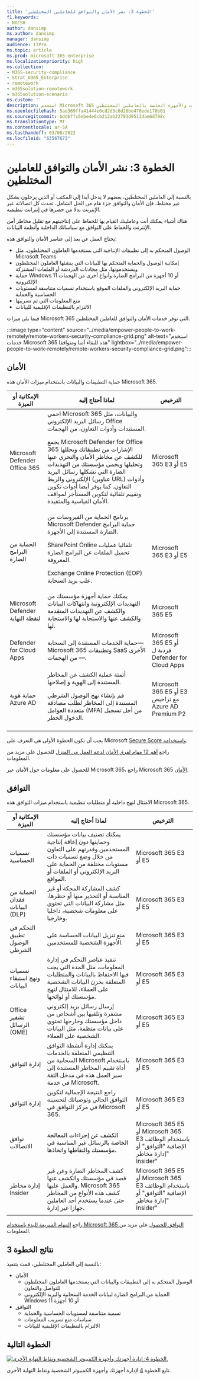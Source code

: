 ```yaml
---
title: 'الخطوة 3: نشر الأمان والتوافق للعاملين المختلطين'
f1.keywords:
- NOCSH
author: dansimp
ms.author: dansimp
manager: dansimp
audience: ITPro
ms.topic: article
ms.prod: microsoft-365-enterprise
ms.localizationpriority: high
ms.collection:
- M365-security-compliance
- Strat_O365_Enterprise
- remotework
- m365solution-remotework
- m365solution-scenario
ms.custom: ''
description: استخدم Microsoft 365 الأمان والتوافق لحماية التطبيقات والبيانات والأجهزة الخاصة بالعاملين المختلطين.
ms.openlocfilehash: 5ae369ffa41444e0cd2d3c6d28be470ede170b01
ms.sourcegitcommit: bdd6ffc6ebe4e6cb212ab22793d9513dae6d798c
ms.translationtype: MT
ms.contentlocale: ar-SA
ms.lasthandoff: 03/08/2022
ms.locfileid: "63567673"
---
```

# <a name="step-3-deploy-security-and-compliance-for-hybrid-workers"></a>الخطوة 3: نشر الأمان والتوافق للعاملين المختلطين

بالنسبة إلى العاملين المختلطين، بعضهم لا يدخل أبدا إلى المكتب أو الذين يرحلون بشكل غير مختلط، فإن الأمان والتوافق جزء هام من الحل الشامل. تحدث كل اتصالاته عبر الإنترنت بدلا من حصرها في إنترانت تنظيمية.

هناك أشياء يمكنك أنت وعاملينك القيام بها للحفاظ على إنتاجيتهم مع تقليل مخاطر أمن الإنترنت والحفاظ على التوافق مع سياساتك الداخلية وأنظمة البيانات.

يحتاج العمل عن بعد إلى عناصر الأمان والتوافق هذه:

- الوصول المتحكم به إلى تطبيقات الإنتاجية التي يستخدمها العاملون المختلطون، مثل Microsoft Teams
- إمكانية الوصول والحماية المتحكم بها للبيانات التي ينشئها العاملون المختلطون ويستخدمونها، مثل محادثات الدردشة أو الملفات المشتركة
- حماية Windows 11 أو 10 أجهزة من البرامج الضارة وأنواع أخرى من الهجمات الإلكترونية
- حماية البريد الإلكتروني والملفات الموقع باستخدام تسميات متناسقة لمستويات الحساسية والحماية
- منع المعلومات التي تم تسريبها
- الالتزام بالتنظيمات الإقليمية للبيانات

فيما يلي ميزات Microsoft 365 التي توفر خدمات الأمان والتوافق للعاملين المختلطين.

:::image type="content" source="../media/empower-people-to-work-remotely/remote-workers-security-compliance-grid.png" alt-text="استخدم خدمات Microsoft 365 هذه للبقاء آمنا ومتوافقا" lightbox="../media/empower-people-to-work-remotely/remote-workers-security-compliance-grid.png":::

## <a name="security"></a>الأمان

حماية التطبيقات والبيانات باستخدام ميزات الأمان هذه Microsoft 365.

|الإمكانية أو الميزة|لماذا أحتاج إليه|الترخيص|
|---|---|---|
|Microsoft Defender Office 365|احمي Microsoft 365 والبيانات، مثل رسائل البريد الإلكتروني Office المستندات وأدوات التعاون، من الهجمات. <p> يجمع Microsoft Defender for Office 365 الإشارات من تطبيقاتك ويحللها للكشف عن مخاطر الأمان والتحري عنها وتحليلها ويحمي مؤسستك من التهديدات الضارة التي تشكلها رسائل البريد الإلكتروني والربط (عناوين URL) وأدوات التعاون. كما يوفر أيضا أدوات تكوين وتقييم تلقائية لتكوين المستأجر لمواقف الأمان القياسية والمتقيدة.|Microsoft 365 E3 أو E5|
|الحماية من البرامج الضارة|برنامج الحماية من الفيروسات من Microsoft Defender حماية البرامج الضارة المستندة إلى الأجهزة. <p> SharePoint Online تلقائيا عمليات تحميل الملفات عن البرامج الضارة المعروفة. <p> Exchange Online Protection (EOP) علب بريد السحابة.|Microsoft 365 E3 أو E5|
|Microsoft Defender لنقطة النهاية|يمكنك حماية أجهزة مؤسستك من التهديدات الإلكترونية وانتهاكات البيانات والكشف عن التهديدات المتقدمة والكشف عنها والاستجابة لها والاستجابة لها.|Microsoft 365 E5|
|Defender for Cloud Apps|حماية الخدمات المستندة إلى السحابة— Microsoft 365 وتطبيقات SaaS الأخرى— من الهجمات.|Microsoft 365 E5 أو فردية ل Defender for Cloud Apps|
|حماية هوية Azure AD|أتمتة عملية الكشف عن المخاطر المستندة إلى الهوية و إصلاحها. <p>قم بإنشاء نهج الوصول الشرطي المستندة إلى المخاطر لطلب مصادقة متعددة العوامل (MFA) من أجل تسجيل الدخول الخطر.|Microsoft 365 E5 أو E3 مع تراخيص Azure AD Premium P2|
||||

يجب أن تكون الخطوة الأولى هي التعرف على Microsoft [Secure Score واستخدامه](/microsoft-365/security/defender/microsoft-secure-score).

راجع [أهم 12 مهام لفرق الأمان لدعم العمل من المنزل](../security/top-security-tasks-for-remote-work.md) للحصول على مزيد من المعلومات.

للحصول على معلومات حول الأمان عبر Microsoft 365، راجع Microsoft 365 [الأمان](/microsoft-365/security).

## <a name="compliance"></a>التوافق

الامتثال لنهج داخلية أو متطلبات تنظيمية باستخدام ميزات التوافق هذه Microsoft 365.

|الإمكانية أو الميزة|لماذا أحتاج إليه|الترخيص|
|---|---|---|
|تسميات الحساسية|يمكنك تصنيف بيانات مؤسستك وحمايتها دون إعاقة إنتاجية المستخدمين وقدرتهم على التعاون من خلال وضع تسميات ذات مستويات مختلفة من الحماية على البريد الإلكتروني أو الملفات أو المواقع.|Microsoft 365 E3 أو E5|
|الحماية من فقدان البيانات (DLP)|كشف المشاركة المحكة أو غير المناسبة أو التحذير منها أو حظرها، مثل مشاركة البيانات التي تحتوي على معلومات شخصية، داخليا وخارجيا.|Microsoft 365 E3 أو E5|
|التحكم في تطبيق الوصول الشرطي|منع تنزيل البيانات الحساسة على الأجهزة الشخصية للمستخدمين.|Microsoft 365 E3 أو E5|
|تسميات ونهج استبقاء البيانات|تنفيذ عناصر التحكم في إدارة المعلومات، مثل المدة التي يجب فيها الاحتفاظ بالبيانات والمتطلبات المتعلقة بخزن البيانات الشخصية على العملاء، للامتثال لنهج مؤسستك أو لوائحها.|Microsoft 365 E3 أو E5|
|Office تشفير الرسائل (OME)|إرسال رسائل بريد إلكتروني مشفرة وتلقيها بين أشخاص من داخل مؤسستك وخارجها تحتوي على بيانات منظمة، مثل البيانات الشخصية على العملاء.|Microsoft 365 E3 أو E5|
|إدارة التوافق|يمكنك إدارة أنشطة التوافق التنظيمي المتعلقة بالخدمات السحابية من Microsoft باستخدام أداة تقييم المخاطر المستندة إلى سير العمل هذه في مدخل الثقة في خدمة Microsoft.|Microsoft 365 E3 أو E5|
|إدارة التوافق|راجع النتيجة الإجمالية لتكوين التوافق الحالي وتوصياتك لتحسينه في مركز التوافق في Microsoft 365.|Microsoft 365 E3 أو E5|
|توافق الاتصالات|الكشف عن إجراءات المعالجة الخاصة بالرسائل غير المناسبة في مؤسستك والتقاطها واتخاذها.|Microsoft 365 E5 أو Microsoft 365 E3 باستخدام الوظائف الإضافية "التوافق" أو "إدارة مخاطر Insider"|
|إدارة مخاطر Insider|كشف المخاطر الضارة وعن غير قصد في مؤسستك والكشف عنها والعمل عليها. Microsoft 365 كشف هذه الأنواع من المخاطر حتى عندما يستخدم أحد العاملين جهازا غير إدارة.|Microsoft 365 E5 أو Microsoft 365 E3 باستخدام الوظائف الإضافية "التوافق" أو "إدارة مخاطر Insider"|
||||

راجع [المهام السريعة للبدء باستخدام Microsoft 365 التوافق للحصول](../compliance/compliance-quick-tasks.md) على مزيد من المعلومات.

## <a name="results-of-step-3"></a>نتائج الخطوة 3

بالنسبة إلى العاملين المختلطين، قمت بتنفيذ:

- الأمان
  - الوصول المتحكم به إلى التطبيقات والبيانات التي يستخدمها العاملون المختلطون للتواصل والتعاون
  - الحماية من البرامج الضارة لبيانات الخدمة السحابية والبريد الإلكتروني Windows 11 أو 10 أجهزة
- التوافق
  - تسمية متناسقة لمستويات الحساسية والحماية
  - سياسات منع تسريب المعلومات
  - الالتزام بالتنظيمات الإقليمية للبيانات

## <a name="next-step"></a>الخطوة التالية

[![الخطوة 4: إدارة أجهزتك وأجهزة الكمبيوتر الشخصية ونقاط النهاية الأخرى.](../media/empower-people-to-work-remotely/remote-workers-step-grid-4.png)](empower-people-to-work-remotely-manage-endpoints.md)

تابع الخطوة [4](empower-people-to-work-remotely-manage-endpoints.md) لإدارة أجهزتك وأجهزة الكمبيوتر الشخصية ونقاط النهاية الأخرى.
